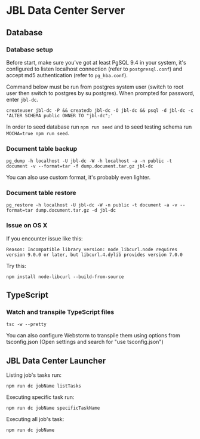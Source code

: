 # JBL Data Center Server

## Database

### Database setup

Before start, make sure you've got at least PgSQL 9.4 in your system, it's configured to listen localhost connection (refer to `postgresql.conf`) and accept 
md5 authentication (refer to `pg_hba.conf`).

Command below must be run from postgres system user (switch to root user then switch to postgres by su postgres). When prompted for password, enter 
`jbl-dc`.

```
createuser jbl-dc -P && createdb jbl-dc -O jbl-dc && psql -d jbl-dc -c 'ALTER SCHEMA public OWNER TO "jbl-dc";'
```
In order to seed database run `npm run seed` and to seed testing schema run `MOCHA=true npm run seed`.

### Document table backup

```
pg_dump -h localhost -U jbl-dc -W -h localhost -a -n public -t document -v --format=tar -f dump.document.tar.gz jbl-dc
```
You can also use custom format, it's probably even lighter.

### Document table restore

```
pg_restore -h localhost -U jbl-dc -W -n public -t document -a -v --format=tar dump.document.tar.gz -d jbl-dc
```

### Issue on OS X

If you encounter issue like this:
```
Reason: Incompatible library version: node_libcurl.node requires version 9.0.0 or later, but libcurl.4.dylib provides version 7.0.0
```
Try this:
```
npm install node-libcurl --build-from-source
```

## TypeScript
### Watch and transpile TypeScript files
```
tsc -w --pretty
```

You can also configure Webstorm to transpile them using options from tsconfig.json (Open settings and search for "use tsconfig.json")

## JBL Data Center Launcher
Listing job's tasks run:
```
npm run dc jobName listTasks
```

Executing specific task run:
```
npm run dc jobName specificTaskName
```

Executing all job's task:
```
npm run dc jobName
```
